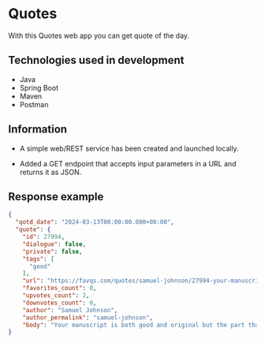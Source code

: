 # Quotes
With this Quotes web app you can get quote of the day.

## Technologies used in development
* Java
* Spring Boot
* Maven
* Postman

## Information
* A simple web/REST service has been created and launched locally.
 
* Added a GET endpoint that accepts input parameters in a URL and returns it as JSON.
## Response example
````JSON
{
  "qotd_date": "2024-03-13T00:00:00.000+00:00",
  "quote": {
    "id": 27994,
    "dialogue": false,
    "private": false,
    "tags": [
      "good"
    ],
    "url": "https://favqs.com/quotes/samuel-johnson/27994-your-manuscri-",
    "favorites_count": 0,
    "upvotes_count": 2,
    "downvotes_count": 0,
    "author": "Samuel Johnson",
    "author_permalink": "samuel-johnson",
    "body": "Your manuscript is both good and original but the part that is good is not original, and the part that is original is not good."
}
````